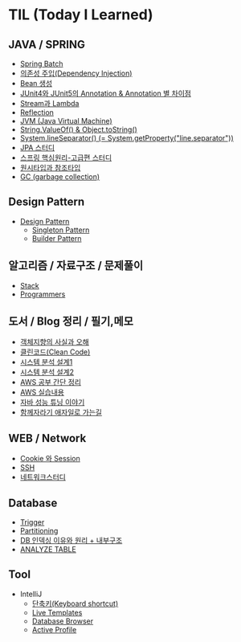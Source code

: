 # TIL (Today I Learned)


## JAVA / SPRING 
  - [Spring Batch](https://github.com/sjeun1/TIL/blob/main/Spring/Spring%20Batch.md)
  - [의존성 주입(Dependency Injection)](https://github.com/sjeun1/TIL/blob/main/Spring/%EC%9D%98%EC%A1%B4%EC%84%B1%20%EC%A3%BC%EC%9E%85(Dependency%20Injection).md)
  - [Bean 생성](https://github.com/sjeun1/TIL/blob/main/Spring/Spring%20Bean%20%EC%83%9D%EC%84%B1.md)
  - [JUnit4와 JUnit5의 Annotation & Annotation 별 차이점](https://github.com/sjeun1/TIL/blob/main/Spring/JUnit4%EC%99%80%20JUnit5%EC%9D%98%20Annotation%20&%20Annotation%20%EB%B3%84%20%EC%B0%A8%EC%9D%B4%EC%A0%90.md)
  - [Stream과 Lambda](https://github.com/sjeun1/TIL/blob/main/JAVA/Stream.md)
  - [Reflection](https://github.com/sjeun1/TIL/blob/main/JAVA/Reflection.md)
  - [JVM (Java Virtual Machine)](https://github.com/sjeun1/TIL/blob/main/JAVA/JVM%20(Java%20Virtual%20Machine).md)
  - [String.ValueOf() & Object.toString()](https://github.com/sjeun1/TIL/blob/main/JAVA/String.ValueOf()%20%26%20Object.toString().md)
  - [System.lineSeparator() (= System.getProperty("line.separator"))](https://github.com/sjeun1/TIL/blob/main/JAVA/System.lineSeparator().md)
  - [JPA 스터디](https://github.com/sjeun1/TIL/blob/main/Spring/JPA%EC%8A%A4%ED%84%B0%EB%94%94.md)
  - [스프링 핵심원리-고급편 스터디](https://github.com/sjeun1/TIL/blob/main/Spring/%EC%8A%A4%ED%94%84%EB%A7%81%20%ED%95%B5%EC%8B%AC%EC%9B%90%EB%A6%AC-%EA%B3%A0%EA%B8%89%ED%8E%B8%20%EC%8A%A4%ED%84%B0%EB%94%94.md)
  - [원시타입과 참조타입](https://github.com/sjeun1/TIL/blob/main/JAVA/%EC%9B%90%EC%8B%9C%ED%83%80%EC%9E%85%EA%B3%BC%20%EC%B0%B8%EC%A1%B0%ED%83%80%EC%9E%85.md)
  - [GC (garbage collection)](https://github.com/sjeun1/TIL/blob/main/JAVA/GC(garbage%20collection).md)

## Design Pattern
  - [Design Pattern](https://github.com/sjeun1/TIL/blob/main/Design%20Pattern/Design%20Pattern.md)
    - [Singleton Pattern](https://github.com/sjeun1/TIL/blob/main/Design%20Pattern/Singleton%20Pattern.md)
    - [Builder Pattern](https://github.com/sjeun1/TIL/blob/main/Design%20Pattern/Builder%20Pattern.md)
  
## 알고리즘 / 자료구조 / 문제풀이
  - [Stack](https://github.com/sjeun1/TIL/blob/main/%EC%95%8C%EA%B3%A0%EB%A6%AC%EC%A6%98/Stack.md)
  - [Programmers](https://github.com/sjeun1/TIL/tree/main/Programmers)

## 도서 / Blog 정리 / 필기,메모
  - [객체지향의 사실과 오해](https://github.com/sjeun1/TIL/blob/main/Book/%EA%B0%9D%EC%B2%B4%EC%A7%80%ED%96%A5%EC%9D%98%20%EC%82%AC%EC%8B%A4%EA%B3%BC%20%EC%98%A4%ED%95%B4.md)
  - [클린코드(Clean Code)](https://github.com/sjeun1/TIL/blob/main/Book/%ED%81%B4%EB%A6%B0%EC%BD%94%EB%93%9C(Clean%20Code).md)
  - [시스템 분석 설계1](https://github.com/sjeun1/TIL/blob/main/Blog/%EC%8B%9C%EC%8A%A4%ED%85%9C%20%EB%B6%84%EC%84%9D%20%EC%84%A4%EA%B3%84_1.md)
  - [시스템 분석 설계2](https://github.com/sjeun1/TIL/blob/main/Blog/%EC%8B%9C%EC%8A%A4%ED%85%9C%20%EB%B6%84%EC%84%9D%20%EC%84%A4%EA%B3%84_2.md)
  - [AWS 공부 간단 정리](https://github.com/sjeun1/TIL/blob/main/Blog/AWS%EA%B3%B5%EB%B6%80%EB%A9%94%EB%AA%A8.md)
  - [AWS 실습내용](https://github.com/sjeun1/TIL/blob/main/memo/aws%EC%8B%A4%EC%8A%B5%EB%A9%94%EB%AA%A8.md)
  - [자바 성능 튜닝 이야기](https://github.com/sjeun1/TIL/blob/main/Book/%EC%9E%90%EB%B0%94%20%EC%84%B1%EB%8A%A5%20%ED%8A%9C%EB%8B%9D%20%EC%9D%B4%EC%95%BC%EA%B8%B0.md)
  - [함께자라기 애자일로 가는길](https://github.com/sjeun1/TIL/blob/main/Book/%ED%95%A8%EA%BB%98%EC%9E%90%EB%9D%BC%EA%B8%B0%20%EC%95%A0%EC%9E%90%EC%9D%BC%EB%A1%9C%20%EA%B0%80%EB%8A%94%EA%B8%B8.md)

## WEB / Network
  - [Cookie 와 Session](https://github.com/sjeun1/TIL/blob/main/WEB/Cookie%20%EC%99%80%20Session.md)
  - [SSH](https://github.com/sjeun1/TIL/blob/main/Network/SSH.md)
  - [네트워크스터디](https://github.com/sjeun1/TIL/blob/main/Network/%EB%84%A4%ED%8A%B8%EC%9B%8C%ED%81%AC%EC%8A%A4%ED%84%B0%EB%94%94.md)
  
## Database
  - [Trigger](https://github.com/sjeun1/TIL/blob/main/Database/Trigger.md)
  - [Partitioning](https://github.com/sjeun1/TIL/blob/main/Database/Partitioning.md)
  - [DB 인덱싱 이유와 원리 + 내부구조](https://github.com/sjeun1/TIL/blob/main/Database/DB%20%EC%9D%B8%EB%8D%B1%EC%8B%B1%20%EC%9D%B4%EC%9C%A0%EC%99%80%20%EC%9B%90%EB%A6%AC%20+%20%EB%82%B4%EB%B6%80%EA%B5%AC%EC%A1%B0.md)
  - [ANALYZE TABLE](https://github.com/sjeun1/TIL/blob/main/Database/ANALYZE%C2%A0TABLE.md)

## Tool
  - IntelliJ
    - [단축키(Keyboard shortcut)](https://github.com/sjeun1/TIL/commit/b5bbbeff3423fa903596162b029cf8c14b90d3c2)
    - [Live Templates](https://github.com/sjeun1/TIL/blob/main/Tool/IntelliJ/Live%20Templates.md)
    - [Database Browser](https://github.com/sjeun1/TIL/blob/main/Tool/IntelliJ/Database%20Browser.md)
    - [Active Profile](https://github.com/sjeun1/TIL/blob/main/Tool/IntelliJ/active%20profile.md)
    
